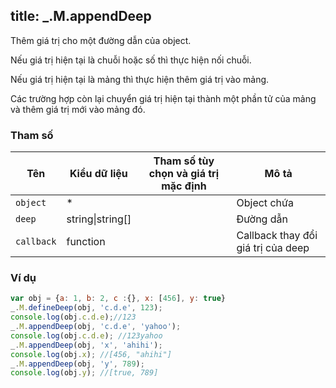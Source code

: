 title: _.M.appendDeep
-----

Thêm giá trị cho một đường dẫn của object.

Nếu giá trị hiện tại là chuỗi hoặc số thì thực hiện nối chuỗi.

Nếu giá trị hiện tại là mảng thì thực hiện thêm giá trị vào mảng.

Các trường hợp còn lại chuyển giá trị hiện tại thành một phần tử của mảng và thêm giá trị mới vào mảng đó.

### Tham số
<table class="table table-striped">
    <thead>
    <tr>
        <th>Tên</th>
        <th>Kiểu dữ liệu</th>
        <th>Tham số tùy chọn và giá trị mặc định</th>
        <th>Mô tả</th>
    </tr>
    </thead>
    <tbody>
    <tr>
        <td><code>object</code></td>
        <td>*</td>
        <td></td>
        <td>Object chứa</td>
    </tr>
    <tr>
        <td><code>deep</code></td>
        <td>string|string[]</td>
        <td></td>
        <td>Đường dẫn</td>
    </tr>
    <tr>
        <td><code>callback</code></td>
        <td>function</td>
        <td></td>
        <td>Callback thay đổi giá trị của deep</td>
    </tr>
    </tbody>
</table>

### Ví dụ
```js
var obj = {a: 1, b: 2, c :{}, x: [456], y: true}
_.M.defineDeep(obj, 'c.d.e', 123);
console.log(obj.c.d.e);//123
_.M.appendDeep(obj, 'c.d.e', 'yahoo');
console.log(obj.c.d.e); //123yahoo
_.M.appendDeep(obj, 'x', 'ahihi');
console.log(obj.x); //[456, "ahihi"]
_.M.appendDeep(obj, 'y', 789);
console.log(obj.y); //[true, 789]
```